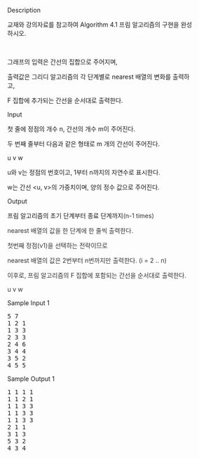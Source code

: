 <div class="ivu-card-body" style="padding: 40px;">  <div class="panel-body"> <div data-v-6e5e6c6e="" id="problem-content" class="markdown-body"><p data-v-6e5e6c6e="" class="title">Description</p> <p data-v-6e5e6c6e="" class="content"><p>교재와 강의자료를 참고하여 Algorithm 4.1 프림 알고리즘의 구현을 완성하시오.</p><p><br></p><p>그래프의 입력은 간선의 집합으로 주어지며,</p><p>출력값은 그리디 알고리즘의 각 단계별로 nearest 배열의 변화를 출력하고,</p><p>F 집합에 추가되는 간선을 순서대로 출력한다.</p></p> <p data-v-6e5e6c6e="" class="title">Input <!----></p> <p data-v-6e5e6c6e="" class="content"><p>첫 줄에 정점의 개수 n, 간선의 개수 m이 주어진다.</p><p>두 번째 줄부터 다음과 같은 형태로 m 개의 간선이 주어진다.</p><p>u v w</p><p>u와 v는 정점의 번호이고, 1부터 n까지의 자연수로 표시한다.</p><p>w는 간선 &lt;u, v&gt;의 가중치이며, 양의 정수 값으로 주어진다.</p></p> <p data-v-6e5e6c6e="" class="title">Output <!----></p> <p data-v-6e5e6c6e="" class="content"><p>프림 알고리즘의 초기 단계부터 종료 단계까지<span style="color: rgb(51, 51, 51);">(n-1 times)</span></p><p><span style="color: rgb(51, 51, 51);">nearest 배열의 값을 한 단계에 한 줄씩 출력한다.</span></p><p><span style="color: rgb(51, 51, 51);">첫번째 정점(v1)을 선택하는 전략이므로</span></p><p><span style="color: rgb(51, 51, 51);">nearest 배열의 값은 2번부터 n번까지만 출력한다. (i = 2 .. n)</span></p><p><span style="color: rgb(51, 51, 51);">이후로, 프림 알고리즘의 F 집합에 포함되는 간선을 순서대로 출력한다.</span></p><p><span style="color: rgb(51, 51, 51);">u v w</span></p></p>  <div data-v-6e5e6c6e=""><div data-v-6e5e6c6e="" class="flex-container sample"><div data-v-6e5e6c6e="" class="sample-input"><p data-v-6e5e6c6e="" class="title">Sample Input 1
                <a data-v-6e5e6c6e="" class="copy"><i data-v-6e5e6c6e="" class="ivu-icon ivu-icon-clipboard"></i></a></p> <pre data-v-6e5e6c6e="">5 7
1 2 1
1 3 3
2 3 3
2 4 6
3 4 4
3 5 2
4 5 5</pre></div> <div data-v-6e5e6c6e="" class="sample-output"><p data-v-6e5e6c6e="" class="title">Sample Output 1</p> <pre data-v-6e5e6c6e="">1 1 1 1
1 1 2 1
1 1 3 3
1 1 3 3
1 1 3 3
2 1 1
3 1 3
5 3 2
4 3 4
</pre></div></div></div> <!----> <!----></div></div></div>
